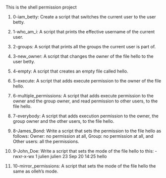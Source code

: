 This is the shell permission project

1. 0-iam_betty: Create a script that switches the current user to the user betty.

2. 1-who_am_i: A script that prints the effective username of the current user.

3. 2-groups: A script that prints all the groups the current user is part of.

4. 3-new_owner: A script that changes the owner of the file hello to the user betty.

5. 4-empty: A script that creates an empty file called hello.

6. 5-execute: A script that adds execute permission to the owner of the file hello.

7. 6-multiple_permissions: A script that adds execute permission to the owner and the group owner, and read permission to other users, to the file hello.

8. 7-everybody: A script that adds execution permission to the owner, the group owner and the other users, to the file hello.

9. 8-James_Bond: Write a script that sets the permission to the file hello as follows: Owner: no permission at all, Group: no permission at all, and Other users: all the permissions.

10. 9-John_Doe: Write a script that sets the mode of the file hello to this: -rwxr-x-wx 1 julien julien 23 Sep 20 14:25 hello

11. 10-mirror_permissions: A script that sets the mode of the file hello the same as olleh’s mode.
